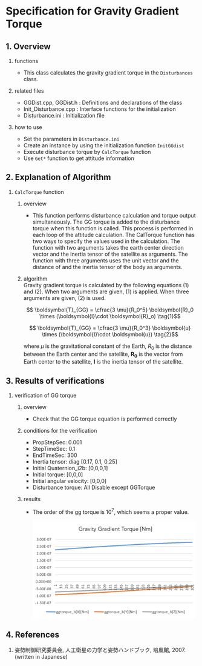 # Specification for Gravity Gradient Torque

## 1.  Overview

1. functions   
   - This class calculates the gravity gradient torque in the `Disturbances` class.

2. related files
   - GGDist.cpp, GGDist.h : Definitions and declarations of the class
   - Init_Disturbance.cpp : Interface functions for the initialization
   - Disturbance.ini : Initialization file

3. how to use
   - Set the parameters in `Disturbance.ini`
   - Create an instance by using the initialization function `InitGGdist`
   - Execute disturbance torque by `CalcTorque` function
   - Use `Get*` function to get attitude information
   
     
## 2. Explanation of Algorithm
1. `CalcTorque` function
   1. overview
      - This function performs disturbance calculation and torque output simultaneously. The GG torque is added to the disturbance torque when this function is called. This process is performed in each loop of the attitude calculation. The CalTorque function has two ways to specify the values used in the calculation. The function with two arguments takes the earth center direction vector and the inertia tensor of the satellite as arguments. The function with three arguments uses the unit vector and the distance of and the inertia tensor of the body as arguments.

   2. algorithm  
      Gravity gradient torque is calculated by the following equations (1) and (2). When two arguments are given, (1) is applied. When three arguments are given, (2) is used.
      ```math
         \boldsymbol{T}_{GG} = \cfrac{3 \mu}{R_0^5} \boldsymbol{R}_0 \times (\boldsymbol{I}\cdot \boldsymbol{R}_o)
         \tag{1}
      ```
      ```math
         \boldsymbol{T}_{GG} = \cfrac{3 \mu}{R_0^3} \boldsymbol{u} \times (\boldsymbol{I}\cdot \boldsymbol{u})
         \tag{2}
      ```
    
      where $`\mu`$ is the gravitational constant of the Earth, $`R_0`$ is the distance between the Earth center and the satellite, $`\boldsymbol{R_0}`$ is the vector from Earth center to the satellite, $`\boldsymbol{I}`$ is the inertia tensor of the satellite.

## 3. Results of verifications

1. verification of GG torque
   1. overview
      - Check that the GG torque equation is performed correctly

   2. conditions for the verification
      - PropStepSec: 0.001
      - StepTimeSec: 0.1
      - EndTimeSec: 300
      - Inertia tensor: diag [0.17, 0.1, 0.25]
      - Initial Quaternion_i2b: [0,0,0,1]
      - Initial torque: [0,0,0]
      - Initial angular velocity: [0,0,0]
      - Disturbance torque: All Disable except GGTorque

   3. results
      - The order of the gg torque is $`10^7`$, which seems a proper value.
      
         ![](./figs/test_ggtorque.png)

## 4. References

1. 姿勢制御研究委員会, 人工衛星の力学と姿勢ハンドブック, 培風館, 2007. (written in Japanese)
